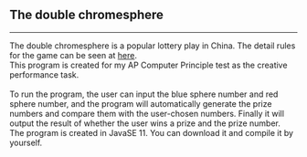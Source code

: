 <h2>
    The double chromesphere
</h2>
<hr>
The double chromesphere is a popular lottery play in China. 
The detail rules for the game can be seen at <a href="https://baike.baidu.com/item/中国福利彩票双色球/8676030?fromtitle=双色球&fromid=75279">here</a>.<br>
This program is created for my AP Computer Principle test as the creative performance task. <br><br>
To run the program, the user can input the blue sphere number and red sphere number, and the program will automatically generate the prize numbers and compare them with the user-chosen numbers. Finally it will output the result of whether the user wins a prize and the prize number. <br>
The program is created in JavaSE 11. You can download it and compile it by yourself. 

